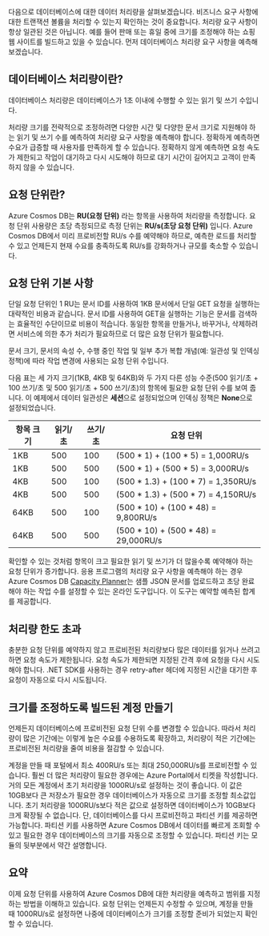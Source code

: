 다음으로 데이터베이스에 대한 데이터 처리량을 살펴보겠습니다. 비즈니스 요구 사항에 대한 트랜잭션 볼륨을 처리할 수 있는지 확인하는 것이 중요합니다. 처리량 요구 사항이 항상 일관된 것은 아닙니다. 예를 들어 판매 또는 휴일 중에 크기를 조정해야 하는 쇼핑 웹 사이트를 빌드하고 있을 수 있습니다. 먼저 데이터베이스 처리량 요구 사항을 예측해 보겠습니다.

## <a name="what-is-database-throughput"></a>데이터베이스 처리량이란? 

데이터베이스 처리량은 데이터베이스가 1초 이내에 수행할 수 있는 읽기 및 쓰기 수입니다. 

처리량 크기를 전략적으로 조정하려면 다양한 시간 및 다양한 문서 크기로 지원해야 하는 읽기 및 쓰기 수를 예측하여 처리량 요구 사항을 예측해야 합니다. 정확하게 예측하면 수요가 급증할 때 사용자를 만족하게 할 수 있습니다. 정확하지 않게 예측하면 요청 속도가 제한되고 작업이 대기하고 다시 시도해야 하므로 대기 시간이 길어지고 고객이 만족하지 않을 수 있습니다.

## <a name="what-is-a-request-unit"></a>요청 단위란?

Azure Cosmos DB는 **RU(요청 단위)** 라는 항목을 사용하여 처리량을 측정합니다. 요청 단위 사용량은 초당 측정되므로 측정 단위는 **RU/s(초당 요청 단위)** 입니다. Azure Cosmos DB에서 미리 프로비전할 RU/s 수를 예약해야 하므로, 예측한 로드를 처리할 수 있고 언제든지 현재 수요를 충족하도록 RU/s를 강화하거나 규모를 축소할 수 있습니다.

## <a name="request-unit-basics"></a>요청 단위 기본 사항

단일 요청 단위인 1 RU는 문서 ID를 사용하여 1KB 문서에서 단일 GET 요청을 실행하는 대략적인 비용과 같습니다. 문서 ID를 사용하여 GET을 실행하는 기능은 문서를 검색하는 효율적인 수단이므로 비용이 적습니다. 동일한 항목을 만들거나, 바꾸거나, 삭제하려면 서비스에 의한 추가 처리가 필요하므로 더 많은 요청 단위가 필요합니다.

문서 크기, 문서의 속성 수, 수행 중인 작업 및 일부 추가 복합 개념(예: 일관성 및 인덱싱 정책)에 따라 작업 변경에 사용되는 요청 단위 수입니다.

다음 표는 세 가지 크기(1KB, 4KB 및 64KB)와 두 가지 다른 성능 수준(500 읽기/초 + 100 쓰기/초 및 500 읽기/초 + 500 쓰기/초)의 항목에 필요한 요청 단위 수를 보여 줍니다. 이 예제에서 데이터 일관성은 **세션**으로 설정되었으며 인덱싱 정책은 **None**으로 설정되었습니다.

| 항목 크기 | 읽기/초 | 쓰기/초 | 요청 단위
| --- | --- | --- | --- |
| 1KB | 500 | 100 | (500 * 1) + (100 * 5) = 1,000RU/s
| 1KB | 500 | 500 | (500 * 1) + (500 * 5) = 3,000RU/s
| 4KB | 500 | 100 | (500 * 1.3) + (100 * 7) = 1,350RU/s
| 4KB | 500 | 500 | (500 * 1.3) + (500 * 7) = 4,150RU/s
| 64KB | 500 | 100 | (500 * 10) + (100 * 48) = 9,800RU/s
| 64KB | 500 | 500 | (500 * 10) + (500 * 48) = 29,000RU/s
 
확인할 수 있는 것처럼 항목이 크고 필요한 읽기 및 쓰기가 더 많을수록 예약해야 하는 요청 단위가 증가합니다. 응용 프로그램의 처리량 요구 사항을 예측해야 하는 경우 Azure Cosmos DB [Capacity Planner](https://www.documentdb.com/capacityplanner)는 샘플 JSON 문서를 업로드하고 초당 완료해야 하는 작업 수를 설정할 수 있는 온라인 도구입니다. 이 도구는 예약할 예측된 합계를 제공합니다.

## <a name="exceeding-throughput-limits"></a>처리량 한도 초과

충분한 요청 단위를 예약하지 않고 프로비전된 처리량보다 많은 데이터를 읽거나 쓰려고 하면 요청 속도가 제한됩니다. 요청 속도가 제한되면 지정된 간격 후에 요청을 다시 시도해야 합니다. .NET SDK를 사용하는 경우 retry-after 헤더에 지정된 시간을 대기한 후 요청이 자동으로 다시 시도됩니다.

## <a name="creating-an-account-built-to-scale"></a>크기를 조정하도록 빌드된 계정 만들기

언제든지 데이터베이스에 프로비전된 요청 단위 수를 변경할 수 있습니다. 따라서 처리량이 많은 기간에는 이렇게 높은 수요를 수용하도록 확장하고, 처리량이 적은 기간에는 프로비전된 처리량을 줄여 비용을 절감할 수 있습니다.

계정을 만들 때 포털에서 최소 400RU/s 또는 최대 250,000RU/s를 프로비전할 수 있습니다. 훨씬 더 많은 처리량이 필요한 경우에는 Azure Portal에서 티켓을 작성합니다. 거의 모든 계정에서 초기 처리량을 1000RU/s로 설정하는 것이 좋습니다. 이 값은 10GB보다 큰 저장소가 필요한 경우 데이터베이스가 자동으로 크기를 조정할 최소값입니다. 초기 처리량을 1000RU/s보다 적은 값으로 설정하면 데이터베이스가 10GB보다 크게 확장될 수 없습니다. 단, 데이터베이스를 다시 프로비전하고 파티션 키를 제공하면 가능합니다. 파티션 키를 사용하면 Azure Cosmos DB에서 데이터를 빠르게 조회할 수 있고 필요한 경우 데이터베이스의 크기를 자동으로 조정할 수 있습니다. 파티션 키는 모듈의 뒷부분에서 약간 설명합니다.

## <a name="summary"></a>요약

이제 요청 단위를 사용하여 Azure Cosmos DB에 대한 처리량을 예측하고 범위를 지정하는 방법을 이해하고 있습니다. 요청 단위는 언제든지 수정할 수 있으며, 계정을 만들 때 1000RU/s로 설정하면 나중에 데이터베이스가 크기를 조정할 준비가 되었는지 확인할 수 있습니다.